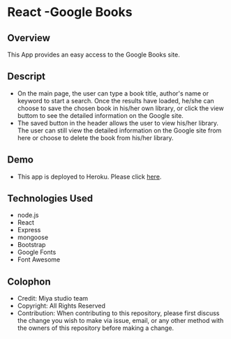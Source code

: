 # **React -Google Books**

## Overview
This App provides an easy access to the Google Books site.

## Descript
*	On the main page, the user can type a book title, author's name or keyword to start a search. Once the results have loaded, he/she can choose to save the chosen book in his/her own library, or click the view buttom to see the detailed information on the Google site. 
* The saved button in the header allows the user to view his/her library. The user can still view the detailed information on the Google site from here or choose to delete the book from his/her library.

## Demo 
* This app is deployed to Heroku. Please click [here](https://googlebooks-miya0303.herokuapp.com).

## Technologies Used
* node.js
* React
* Express
* mongoose
* Bootstrap
* Google Fonts
* Font Awesome

## Colophon
- Credit: Miya studio team
- Copyright: All Rights Reserved
- Contribution: When contributing to this repository, please first discuss the change you wish to make via issue, email, or any other method with the owners of this repository before making a change.
